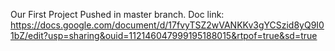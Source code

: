 Our First Project Pushed in master branch.
Doc link: https://docs.google.com/document/d/17fvyTSZ2wVANKKv3gYCSzid8yQ9I01bZ/edit?usp=sharing&ouid=112146047999195188015&rtpof=true&sd=true
